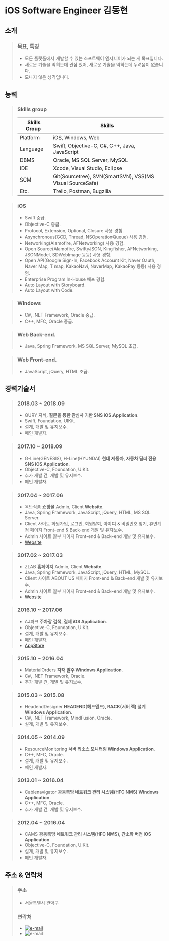 # iOS Software Engineer 김동현

## 소개
>### 목표, 특징
>- 모든 플랫폼에서 개발할 수 있는 소프트웨어 엔지니어가 되는 게 목표입니다.
>- 새로운 기술을 익히는데 관심 있어, 새로운 기술을 익히는데 두려움이 없습니다.
>- 모나지 않은 성격입니다.

## 능력
>### Skills group
>| Skills Group | Skills |
>| ------------- | ------------- |
>| Platform  | iOS, Windows, Web |
>| Language  | Swift, Objective-C, C#, C++, Java, JavaScript |
>| DBMS | Oracle, MS SQL Server, MySQL |
>| IDE | Xcode, Visual Studio, Eclipse |
>| SCM | Git(Sourcetree), SVN(SmartSVN), VSS(MS Visual SourceSafe) |
>| Etc. | Trello, Postman, Bugzilla |

>### iOS
>- Swift 중급.
>- Objective-C 중급.
>- Protocol, Extension, Optional, Closure 사용 경험.
>- Asynchronous(GCD, Thread, NSOperationQueue) 사용 경험.
>- Networking(Alamofire, AFNetworking) 사용 경험.
>- Open Source(Alamofire, SwiftyJSON, Kingfisher, AFNetworking, JSONModel, SDWebImage 등등) 사용 경험.
>- Open API(Google Sign-In, Facebook Account Kit, Naver Oauth, Naver Map, T map, KakaoNavi, NaverMap, KakaoPay 등등) 사용 경험.
>- Enterprise Program In-House 배포 경험.
>- Auto Layout with Storyboard.
>- Auto Layout with Code.

>### Windows
>- C#, .NET Framework, Oracle 중급.
>- C++, MFC, Oracle 중급.

>### Web Back-end.
>- Java, Spring Framework, MS SQL Server, MySQL 초급.

>### Web Front-end.
>- JavaScript, jQuery, HTML 초급.

## 경력기술서
>### 2018.03 ~ 2018.09
>- QURY **지식, 질문을 통한 관심사 기반 SNS iOS Application**.
>- Swift, Foundation, UIKit.
>- 설계, 개발 및 유지보수.
>- 메인 개발자.

>### 2017.10 ~ 2018.09
>- G-Line(GENESIS), H-Line(HYUNDAI) **현대 자동차, 자동차 딜러 전용 SNS iOS Application**.
>- Objective-C, Foundation, UIKit.
>- 추가 개발 건, 개발 및 유지보수.
>- 메인 개발자.

>### 2017.04 ~ 2017.06
>- 옥반식품 **쇼핑몰** Admin, Client **Website**.
>- Java, Spring Framework, JavaScript, jQuery, HTML, MS SQL Server.
>- Client 사이트 회원가입, 로그인, 회원탈퇴, 아이디 & 비밀번호 찾기, 휴면계정 페이지 Front-end & Back-end 개발 및 유지보수.
>- Admin 사이트 일부 페이지 Front-end & Back-end 개발 및 유지보수.
>- [Website](https://m.okban.co.kr/m/)

>### 2017.02 ~ 2017.03
>- ZLAB **홈페이지** Admin, Client **Website**.
>- Java, Spring Framework, JavaScript, jQuery, HTML, MySQL.
>- Client 사이트 ABOUT US 페이지 Front-end & Back-end 개발 및 유지보수.
>- Admin 사이트 일부 페이지 Front-end & Back-end 개발 및 유지보수.
>- [Website](http://www.zlab.mobi/homepage/)

>### 2016.10 ~ 2017.06
>- AJ파크 **주차장 검색, 결제 iOS Application**.
>- Objective-C, Foundation, UIKit.
>- 설계, 개발 및 유지보수.
>- 메인 개발자.
>- [AppStore](https://itunes.apple.com/kr/app/aj%ED%8C%8C%ED%81%AC-%EC%A3%BC%EC%B0%A8%EC%9E%A5-%EC%9D%B4%EC%9A%A9%EA%B3%A0%EA%B0%9D-%EC%A3%BC%EC%B0%A8-%ED%95%A0%EC%9D%B8-%EC%A3%BC%EC%B0%A8-%ED%8F%AC%EC%9D%B8%ED%8A%B8-%ED%95%A0%EC%9D%B8/id1180899976?mt=8)

>### 2015.10 ~ 2016.04
>- MaterialOrders **자재 발주 Windows Application**.
>- C#, .NET Framework, Oracle.
>- 추가 개발 건, 개발 및 유지보수.

>### 2015.03 ~ 2015.08
>- HeadendDesigner **HEADEND(헤드엔드), RACK(서버 랙) 설계 Windows Application**. 
>- C#, .NET Framework, MindFusion, Oracle.
>- 설계, 개발 및 유지보수.

>### 2014.05 ~ 2014.09
>- ResourceMonitoring **서버 리소스 모니터링 Windows Application**.
>- C++, MFC, Oracle.
>- 설계, 개발 및 유지보수.
>- 메인 개발자.

>### 2013.01 ~ 2016.04
>- Cablenavigator **광동축망 네트워크 관리 시스템(HFC NMS) Windows Application**. 
>- C++, MFC, Oracle.
>- 추가 개발 건, 개발 및 유지보수.

>### 2012.04 ~ 2016.04
>- CAMS **광동축망 네트워크 관리 시스템(HFC NMS), 간소화 버전 iOS Application**.
>- Objective-C, Foundation, UIKit.
>- 설계, 개발 및 유지보수.
>- 메인 개발자.

## 주소 & 연락처
>### 주소
>- 서울특별시 관악구
>### 연락처
>- [![e-mail](https://img.shields.io/badge/email-eastsunshinee@gmail.com-blue.svg)](mailto:yo@yevgnenll.me)<br />
>- ![e-mail](https://img.shields.io/badge/phone-010--4788--1327-blue.svg)
